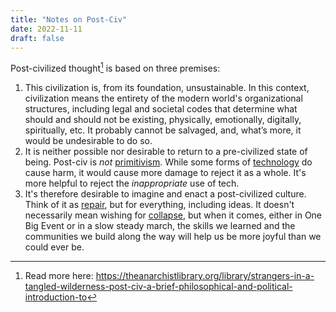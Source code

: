 ```yaml
---
title: "Notes on Post-Civ"
date: 2022-11-11
draft: false
---
```

Post-civilized thought[^tal-postciv] is based on three premises:

1. This civilization is, from its foundation, unsustainable. In this
   context, civilization means the entirety of the modern world's
   organizational structures, including legal and societal codes that
   determine what should and should not be existing, physically,
   emotionally, digitally, spiritually, etc. It probably cannot be
   salvaged, and, what’s more, it would be undesirable to do so.
2. It is neither possible nor desirable to return to a pre-civilized state of
   being. Post-civ is *not* [primitivism](/primitivism). While some
   forms of [technology](/technology) do cause harm, it would cause more
   damage to reject it as a whole. It's more helpful to reject the
   *inappropriate* use of tech.
3. It's therefore desirable to imagine and enact a post-civilized
   culture. Think of it as [repair](/repair), but for everything,
   including ideas. It doesn't necessarily mean wishing for
   [collapse](/collapse), but when it comes, either in One Big Event or
   in a slow steady march, the skills we learned and the communities we
   build along the way will help us be more joyful than we could ever
   be.

[^tal-postciv]: Read more here: https://theanarchistlibrary.org/library/strangers-in-a-tangled-wilderness-post-civ-a-brief-philosophical-and-political-introduction-to
